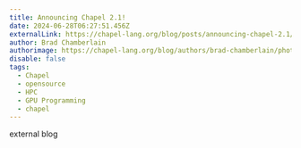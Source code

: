 ```yaml
---
title: Announcing Chapel 2.1!
date: 2024-06-28T06:27:51.456Z
externalLink: https://chapel-lang.org/blog/posts/announcing-chapel-2.1/
author: Brad Chamberlain
authorimage: https://chapel-lang.org/blog/authors/brad-chamberlain/photo.jpg
disable: false
tags:
  - Chapel
  - opensource
  - HPC
  - GPU Programming
  - chapel
---
```

external blog